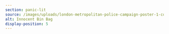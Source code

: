 ```yaml
---
section: panic-lit
source: /images/uploads/london-metropolitan-police-campaign-poster-1-copyright-metropolitan-police-uk.png
alt: Innocent Bin Bag
display-position: 5
---
```

